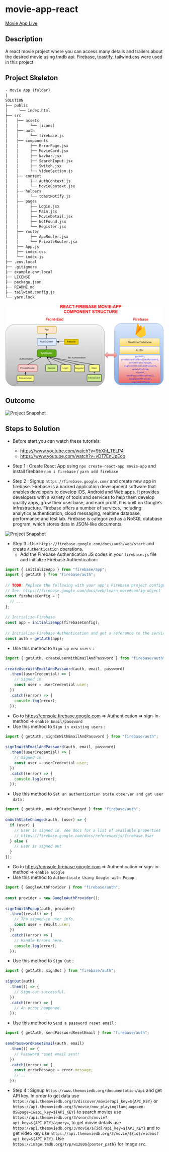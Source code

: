 # movie-app-react

 [Movie App Live](https://cinemaparadiso.vercel.app/)


<a href="https://cinemaparadiso.vercel.app/" target="_blank"></a>

## Description
A react movie project where you can access many details and trailers about the desired movie using tmdb api. Firebase, toastify, tailwind.css were used in this project.

## Project Skeleton

```
- Movie App (folder)
|
SOLUTION
├── public
│     └── index.html
├── src
│    ├── assets
│    │     └── [icons]
│    ├── auth
│    │     └── firebase.js
│    ├── components
│    │     ├── ErrorPage.jsx
│    │     ├── MovieCard.jsx
│    │     ├── Navbar.jsx
│    │     ├── SearchInput.jsx
│    │     ├── Switch.jsx
│    │     └── VideoSection.js
│    ├── context
│    │     ├── AuthContext.js
│    │     └── MovieContext.jsx
│    ├── helpers
│    │     └── toastNotify.js
│    ├── pages
│    │     ├── Login.jsx
│    │     ├── Main.jsx
│    │     ├── MovieDetail.jsx
│    │     ├── NotFound.jsx
│    │     └── Register.jsx
│    ├── router
│    │     ├── AppRouter.jsx
│    │     └── PrivateRouter.jsx
│    ├── App.js
│    ├── index.css
│    └── index.js
├── .env.local
├── .gitignore
├── example.env.local
├── LICENSE
├── package.json
├── README.md
├── tailwind.config.js
└── yarn.lock
```

![Project Snapshot](movie-app_structure.png)

## Outcome

![Project Snapshot](https://github.com/karamanburak/movie-app-react/assets/150926922/d1f623ba-4882-40b1-9555-26faefdac5b4)


## Steps to Solution

- Before start you can watch these tutorials:
  - https://www.youtube.com/watch?v=9bXhf_TELP4
  - https://www.youtube.com/watch?v=vDT7EnUpEoo
- Step 1 : Create React App using `npx create-react-app movie-app` and install firebase `npm i firebase` / `yarn add firebase`

- Step 2 : Signup `https://firebase.google.com/` and create new app in firebase.
  Firebase is a backed application development software that enables developers to develop iOS, Android and Web apps. It provides developers with a variety of tools and services to help them develop quality apps, grow their user base, and earn profit. It is built on Google’s infrastructure. Firebase offers a number of services, including: analytics,authentication, cloud messaging, realtime database, performance and test lab. Firebase is categorized as a NoSQL database program, which stores data in JSON-like documents.

![Project  Snapshot](firebase-create-app.gif)

- Step 3 : Use `https://firebase.google.com/docs/auth/web/start` and create `Authentication` operations.
  - Add the Firebase Authentication JS codes in your `firebase.js` file and initialize Firebase Authentication:

```jsx
import { initializeApp } from "firebase/app";
import { getAuth } from "firebase/auth";

// TODO: Replace the following with your app's Firebase project configuration at project settings part
// See: https://firebase.google.com/docs/web/learn-more#config-object
const firebaseConfig = {
  // ...
};

// Initialize Firebase
const app = initializeApp(firebaseConfig);

// Initialize Firebase Authentication and get a reference to the service
const auth = getAuth(app);
```

- Use this method to `Sign up new users` :

```jsx
import { getAuth, createUserWithEmailAndPassword } from "firebase/auth";

createUserWithEmailAndPassword(auth, email, password)
  .then((userCredential) => {
    // Signed in
    const user = userCredential.user;
  })
  .catch((error) => {
    console.log(error);
  });
```

- Go to https://console.firebase.google.com => Authentication => sign-in-method => `enable Email/password`
- Use this method to `Sign in existing users` :

```jsx
import { getAuth, signInWithEmailAndPassword } from "firebase/auth";

signInWithEmailAndPassword(auth, email, password)
  .then((userCredential) => {
    // Signed in
    const user = userCredential.user;
  })
  .catch((error) => {
    console.log(error);
  });
```

- Use this method to `Set an authentication state observer and get user data` :

```jsx
import { getAuth, onAuthStateChanged } from "firebase/auth";

onAuthStateChanged(auth, (user) => {
  if (user) {
    // User is signed in, see docs for a list of available properties
    // https://firebase.google.com/docs/reference/js/firebase.User
  } else {
    // User is signed out
  }
});
```

- Go to https://console.firebase.google.com => Authentication => sign-in-method => `enable Google`
- Use this method to `Authenticate Using Google with Popup` :

```jsx
import { GoogleAuthProvider } from "firebase/auth";

const provider = new GoogleAuthProvider();

signInWithPopup(auth, provider)
  .then((result) => {
    // The signed-in user info.
    const user = result.user;
  })
  .catch((error) => {
    // Handle Errors here.
    console.log(error);
  });
```

- Use this method to `Sign Out` :

```jsx
import { getAuth, signOut } from "firebase/auth";

signOut(auth)
  .then(() => {
    // Sign-out successful.
  })
  .catch((error) => {
    // An error happened.
  });
```

- Use this method to `Send a password reset email` :

```jsx
import { getAuth, sendPasswordResetEmail } from "firebase/auth";

sendPasswordResetEmail(auth, email)
  .then(() => {
    // Password reset email sent!
  })
  .catch((error) => {
    const errorMessage = error.message;
    // ..
  });
```

- Step 4 : Signup `https://www.themoviedb.org/documentation/api` and get API key. In order to get data use `https://api.themoviedb.org/3/discover/movie?api_key=${API_KEY}`
 or 
 `https://api.themoviedb.org/3/movie/now_playing?language=en-US&page=1&api_key=${API_KEY}` 
 to search movies use `https://api.themoviedb.org/3/search/movie?api_key=${API_KEY}&query=`, to get movie details use `https://api.themoviedb.org/3/movie/${id}?api_key=${API_KEY}` and to get video key use `https://api.themoviedb.org/3/movie/${id}/videos?api_key=${API_KEY}`. Use `https://image.tmdb.org/t/p/w1280${poster_path}` for image `src`.




